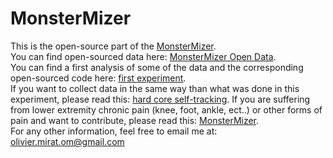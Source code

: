 # MonsterMizer

This is the open-source part of the <a href=http://www.monstermizer.com target="_blank">MonsterMizer</a>.<br/>
You can find open-sourced data here: <a href='MonsterMizerOpenData/README.md' target='_blank'>MonsterMizer Open Data</a>.<br/>
You can find a first analysis of some of the data and the corresponding open-sourced code here: <a href='firstExperimentsAndCode/README.md' target='_blank'>first experiment</a>.<br/>
If you want to collect data in the same way than what was done in this experiment, 
please read this: 
<a href='HowToTrackHealthData.md' target='_blank'>hard core self-tracking</a>. 
If you are suffering from lower extremity chronic pain (knee, foot, ankle, ect..) 
or other forms of pain and want to contribute, please read this: 
<a href='http://www.monstermizer.com' target='_blank'>MonsterMizer</a>.<br/>
For any other information, feel free to email me at: <br/>
olivier.mirat.om@gmail.com

